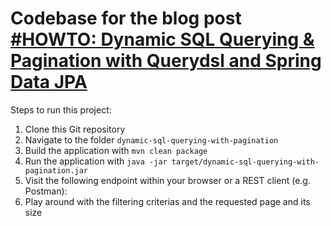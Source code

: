 # Codebase for the blog post [#HOWTO: Dynamic SQL Querying & Pagination with Querydsl and Spring Data JPA](https://rieckpil.de/howto-dynamic-sql-querying-pagination-with-querydsl-and-spring-data-jpa)

Steps to run this project:

1. Clone this Git repository
2. Navigate to the folder `dynamic-sql-querying-with-pagination`
3. Build the application with `mvn clean package`
4. Run the application with `java -jar target/dynamic-sql-querying-with-pagination.jar`
5. Visit the following endpoint within your browser or a REST client (e.g. Postman): 
6. Play around with the filtering criterias and the requested page and its size
